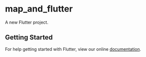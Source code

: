 # map_and_flutter

A new Flutter project.

## Getting Started

For help getting started with Flutter, view our online
[documentation](https://flutter.io/).
